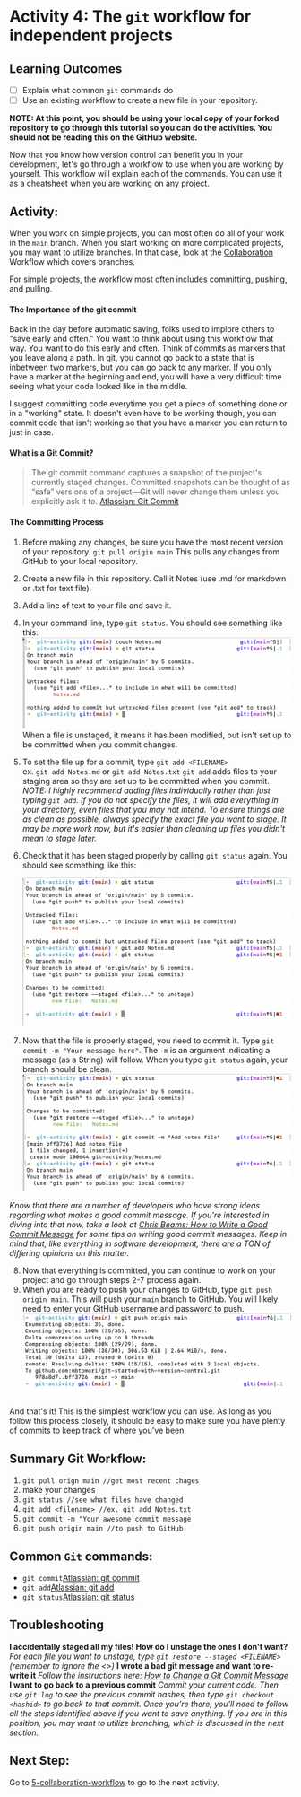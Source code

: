 # Activity 4: The `git` workflow for independent projects

## Learning Outcomes
- [ ] Explain what common `git` commands do
- [ ] Use an existing workflow to create a new file in your repository. 

**NOTE: At this point, you should be using your local copy of your forked repository to go through this tutorial 
so you can do the activities. You should not be reading this on the GitHub website.**

Now that you know how version control can benefit you in your development, let's go through a workflow to use
when you are working by yourself. This workflow will explain each of the commands. You can use it as a cheatsheet
when you are working on any project. 

## Activity:
When you work on simple projects, you can most often do all of your work in the `main` branch. When you start working on 
more complicated projects, you may want to utilize branches. In that case, look at the [Collaboration]() Workflow which 
covers branches. 

For simple projects, the workflow most often includes committing, pushing, and pulling.

#### The Importance of the git commit
Back in the day before automatic saving, folks used to implore others to "save early and often." You want to think
about using this workflow that way. You want to do this early and often. Think of commits as markers that you leave
along a path. In git, you cannot go back to a state that is inbetween two markers, but you can go back to any marker. 
If you only have a marker at the beginning and end, you will have a very difficult time seeing what your code 
looked like in the middle. 

I suggest committing code everytime you get a piece of something done or in a "working" state. It doesn't even have 
to be working though, you can commit code that isn't working so that you have a marker you can return to just in case. 

#### What is a Git Commit?
>The git commit command captures a snapshot of the project's currently staged changes. Committed snapshots can be 
thought of as “safe” versions of a project—Git will never change them unless you explicitly ask it to. [Atlassian: Git Commit](https://www.atlassian.com/git/tutorials/saving-changes/git-commit)

#### The Committing Process
1. Before making any changes, be sure you have the most recent version of your repository. 
   `git pull origin main`
   This pulls any changes from GitHub to your local repository. 
2. Create a new file in this repository. Call it Notes (use .md for markdown or .txt for text file). 
3. Add a line of text to your file and save it. 
4. In your command line, type `git status`. You should see something like this:
   ![Git Status Unstaged](../assets/git-status-unstaged.png)
   When a file is unstaged, it means it has been modified, but isn't set up to be committed when you commit changes. 
5. To set the file up for a commit, type `git add <FILENAME>`<br>
   ex. `git add Notes.md` or `git add Notes.txt`
   `git add` adds files to your staging area so they are set up to be committed when you commit. 
   *NOTE: I highly recommend adding files individually rather than just typing `git add`. If you do not specify the
   files, it will add everything in your directory, even files that you may not intend. To ensure things are as clean
   as possible, always specify the exact file you want to stage. It may be more work now, but it's easier than cleaning
   up files you didn't mean to stage later.* 
6. Check that it has been staged properly by calling `git status` again. You should see something like this:
   
   ![Git Status staged](../assets/git-add.png)
   
7. Now that the file is properly staged, you need to commit it. Type `git commit -m "Your message here"`.
   The `-m` is an argument indicating a message (as a String) will follow. When you type `git status` again, 
   your branch should be clean.
   ![Git Commit With Message](../assets/git-commit.png)
   
*Know that there are a number of developers who have strong ideas regarding what makes a good commit message. If you're 
interested in diving into that now, take a look at [Chris Beams: How to Write a Good Commit Message](https://chris.beams.io/posts/git-commit/) 
for some tips on writing good commit messages. Keep in mind
that, like everything in software development, there are a TON of differing opinions on this matter.* 

8. Now that everything is committed, you can continue to work on your project and go through steps 2-7 process again. 
9. When you are ready to push your changes to GitHub, type `git push origin main`. This will push your `main` branch
to GitHub. You will likely need to enter your GitHub username and password to push. 
   ![Git Push](../assets/git-push.png)

And that's it! This is the simplest workflow you can use. As long as you follow this process closely, it should be easy
to make sure you have plenty of commits to keep track of where you've been. 


## Summary Git Workflow:
1. `git pull orign main //get most recent chages` 
2. make your changes
3. `git status //see what files have changed` 
4. `git add <filename> //ex. git add Notes.txt`
5. `git commit -m "Your awesome commit message`
6. `git push origin main //to push to GitHub`

## Common `Git` commands:
- `git commit`[Atlassian: git commit](https://www.atlassian.com/git/tutorials/saving-changes/git-commit)
- `git add`[Atlassian: git add](https://www.atlassian.com/git/tutorials/saving-changes)
- `git status`[Atlassian: git status](https://www.atlassian.com/git/tutorials/inspecting-a-repository)

## Troubleshooting
**I accidentally staged all my files! How do I unstage the ones I don't want?** *For each file you want to unstage, 
type `git restore --staged <FILENAME>` (remember to ignore the <>)*
**I wrote a bad git message and want to re-write it** *Follow the instructions here: [How to Change a Git Commit Message](https://linuxize.com/post/change-git-commit-message/)*
**I want to go back to a previous commit** *Commit your current code. Then use `git log` to see the previous commit 
hashes, then type `git checkout <hashid>` to go back to that commit. Once you're there, you'll need to follow all the
steps identified above if you want to save anything. If you are in this position, you may want to utilize branching, which
is discussed in the next section.*

## Next Step:
Go to [5-collaboration-workflow](./5-collaboration-workflow.md) to go to the next activity.